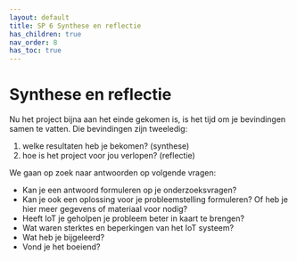 ```yaml
---
layout: default
title: SP 6 Synthese en reflectie
has_children: true
nav_order: 8
has_toc: true
---
```


# Synthese en reflectie

Nu het project bijna aan het einde gekomen is, is het tijd om je bevindingen samen te vatten. Die bevindingen zijn tweeledig: 
1. welke resultaten heb je bekomen? (synthese)
2. hoe is het project voor jou verlopen? (reflectie)

We gaan op zoek naar antwoorden op volgende vragen:
* Kan je een antwoord formuleren op je onderzoeksvragen?
* Kan je ook een oplossing voor je probleemstelling formuleren? Of heb je hier meer gegevens of materiaal voor nodig?
* Heeft IoT je geholpen je probleem beter in kaart te brengen?
* Wat waren sterktes en beperkingen van het IoT systeem?
* Wat heb je bijgeleerd? 
* Vond je het boeiend? 

